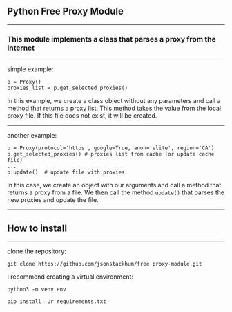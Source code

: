 ## Python Free Proxy Module
___
### This module implements a class that parses a proxy from the Internet
___
simple example:

```
p = Proxy() 
proxies_list = p.get_selected_proxies()
```

In this example, we create a class object without any parameters and call a method that returns a proxy list.
This method takes the value from the local proxy file. If this file does not exist, it will be created.
___
another example:

```
p = Proxy(protocol='https', google=True, anon='elite', region='CA')
p.get_selected_proxies() # proxies list from cache (or update cache file)
...
p.update()  # update file with proxies
```
In this case, we create an object with our arguments and call a method that returns a proxy from a file.
We then call the method ``update()`` that parses the new proxies and update the file.
___
## How to install
___

clone the repository:

```git clone https://github.com/jsonstackhum/free-proxy-module.git```

I recommend creating a virtual environment:

```python3 -m venv env```


```pip install -Ur requirements.txt```



